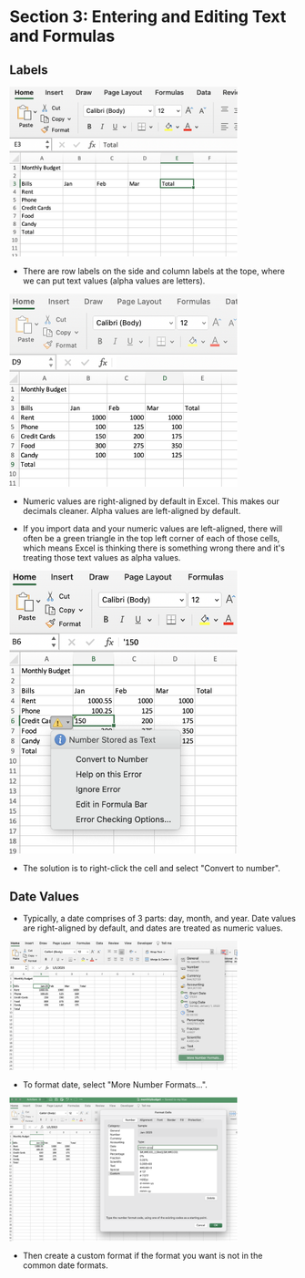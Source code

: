 # Section 3: Entering and Editing Text and Formulas

## Labels

<img src="Images/labels.png" width="400" />

- There are row labels on the side and column labels at the tope, where we can put text values (alpha values are letters).

<img src="Images/numeric.png" width="400" />

- Numeric values are right-aligned by default in Excel. This makes our decimals cleaner. Alpha values are left-aligned by default.

- If you import data and your numeric values are left-aligned, there will often be a green triangle in the top left corner of each of those cells, which means Excel is thinking there is something wrong there and it's treating those text values as alpha values.

<img src="Images/convert.png" width="400" />

- The solution is to right-click the cell and select "Convert to number".

## Date Values

- Typically, a date comprises of 3 parts: day, month, and year. Date values are right-aligned by default, and dates are treated as numeric values.

<img src="Images/numberformats.png" width="400" />

- To format date, select "More Number Formats...".

<img src="Images/custom.png" width="400" />

- Then create a custom format if the format you want is not in the common date formats.
